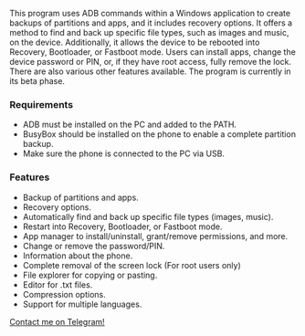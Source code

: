 This program uses ADB commands within a Windows application to create backups of partitions and apps, and it includes recovery options. It offers a method to find and back up specific file types, such as images and music, on the device. Additionally, it allows the device to be rebooted into Recovery, Bootloader, or Fastboot mode. Users can install apps, change the device password or PIN, or, if they have root access, fully remove the lock. There are also various other features available. The program is currently in its beta phase.

### Requirements
- ADB must be installed on the PC and added to the PATH.
- BusyBox should be installed on the phone to enable a complete partition backup.
- Make sure the phone is connected to the PC via USB.

### Features
- Backup of partitions and apps.
- Recovery options.
- Automatically find and back up specific file types (images, music).
- Restart into Recovery, Bootloader, or Fastboot mode.
- App manager to install/uninstall, grant/remove permissions, and more.
- Change or remove the password/PIN.
- Information about the phone.
- Complete removal of the screen lock (For root users only)
- File explorer for copying or pasting.
- Editor for .txt files.
- Compression options.
- Support for multiple languages.

[Contact me on Telegram!](https://t.me/Escape089)


